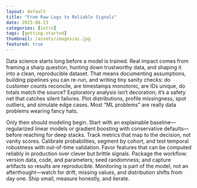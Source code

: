 ```yaml
---
layout: default
title: "From Raw Logs to Reliable Signals"
date: 2025-08-23
categories: [intro]
tags: [getting-started]
thumbnail: /assets/images/ai.jpg
featured: true
---
```


Data science starts long before a model is trained. Real impact comes from framing a sharp question, hunting down trustworthy data, and shaping it into a clean, reproducible dataset. That means documenting assumptions, building pipelines you can re-run, and writing tiny sanity checks: do customer counts reconcile, are timestamps monotonic, are IDs unique, do totals match the source? Exploratory analysis isn’t decoration; it’s a safety net that catches silent failures. Plot distributions, profile missingness, spot outliers, and simulate edge cases. Most “ML problems” are really data problems wearing fancy hats.

Only then should modeling begin. Start with an explainable baseline—regularized linear models or gradient boosting with conservative defaults—before reaching for deep stacks. Track metrics that map to the decision, not vanity scores. Calibrate probabilities, segment by cohort, and test temporal robustness with out-of-time validation. Favor features that can be computed reliably in production over clever but brittle signals. Package the workflow: version data, code, and parameters; seed randomness; and capture artifacts so results are reproducible. Monitoring is part of the model, not an afterthought—watch for drift, missing values, and distribution shifts from day one. Ship small, measure honestly, and iterate.

